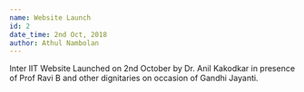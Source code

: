 ```yaml
---
name: Website Launch
id: 2
date_time: 2nd Oct, 2018 
author: Athul Nambolan
---
```


Inter IIT Website Launched on 2nd October  by Dr. Anil Kakodkar in presence of Prof Ravi B and other dignitaries on occasion of Gandhi Jayanti. 